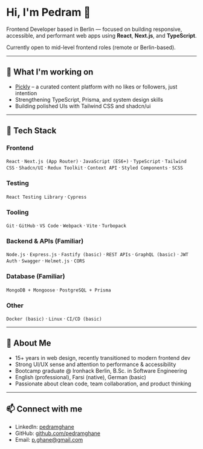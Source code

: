 # Hi, I'm Pedram 👋

Frontend Developer based in Berlin — focused on building responsive, accessible, and performant web apps using **React**, **Next.js**, and **TypeScript**.  

Currently open to mid-level frontend roles (remote or Berlin-based).  

---

## 🚀 What I'm working on

- [Pickly](https://pickly-alpha.vercel.app) – a curated content platform with no likes or followers, just intention
- Strengthening TypeScript, Prisma, and system design skills
- Building polished UIs with Tailwind CSS and shadcn/ui

---

## 🧰 Tech Stack

### Frontend  
`React` · `Next.js (App Router)` · `JavaScript (ES6+)` · `TypeScript` · `Tailwind CSS` · `Shadcn/UI` · `Redux Toolkit` · `Context API` · `Styled Components` · `SCSS`

### Testing  
`React Testing Library` · `Cypress`

### Tooling  
`Git` · `GitHub` · `VS Code` · `Webpack` · `Vite` · `Turbopack`

### Backend & APIs (Familiar)  
`Node.js` · `Express.js` · `Fastify (basic)` · `REST APIs` · `GraphQL (basic)` · `JWT Auth` · `Swagger` · `Helmet.js` · `CORS`

### Database (Familiar)  
`MongoDB + Mongoose` · `PostgreSQL + Prisma`

### Other  
`Docker (basic)` · `Linux` · `CI/CD (basic)`

---

## 📍 About Me

- 15+ years in web design, recently transitioned to modern frontend dev
- Strong UI/UX sense and attention to performance & accessibility
- Bootcamp graduate @ Ironhack Berlin, B.Sc. in Software Engineering
- English (professional), Farsi (native), German (basic)
- Passionate about clean code, team collaboration, and product thinking

---

## 📫 Connect with me

- LinkedIn: [pedramghane](https://www.linkedin.com/in/pedramghane)
- GitHub: [github.com/pedramghane](https://github.com/pedramghane)
- Email: p.ghane@gmail.com

